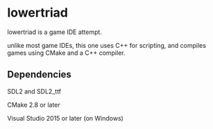 # lowertriad

lowertriad is a game IDE attempt.

unlike most game IDEs, this one uses C++ for scripting, and compiles games using CMake and a C++ compiler.

## Dependencies
SDL2 and SDL2_ttf

CMake 2.8 or later

Visual Studio 2015 or later (on Windows)
